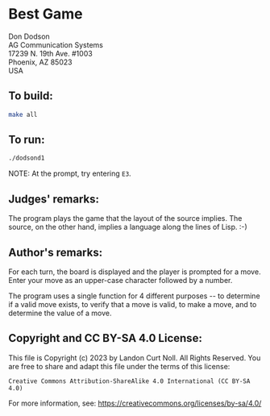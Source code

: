 # Best Game

Don Dodson  
AG Communication Systems  
17239 N. 19th Ave. #1003  
Phoenix, AZ 85023    
USA  

## To build:

```sh
make all
```

## To run:

```sh
./dodsond1
```

NOTE: At the prompt, try entering `E3`.

## Judges' remarks:

The program plays the game that the layout of the source implies.
The source, on the other hand, implies a language along the
lines of Lisp.  :-)

## Author's remarks:

For each turn, the board is displayed and the player is prompted for
a move.  Enter your move as an upper-case  character followed by a number.

The program uses a single function for 4 different purposes -- to
determine if a valid move exists, to verify that a move is valid, to
make a move, and to determine the value of a move.

## Copyright and CC BY-SA 4.0 License:

This file is Copyright (c) 2023 by Landon Curt Noll.  All Rights Reserved.
You are free to share and adapt this file under the terms of this license:

    Creative Commons Attribution-ShareAlike 4.0 International (CC BY-SA 4.0)

For more information, see: https://creativecommons.org/licenses/by-sa/4.0/

